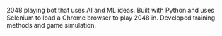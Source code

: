 2048 playing bot that uses AI and ML ideas.  Built with Python and uses Selenium to load a Chrome browser to play 2048 in.  Developed training methods and game simulation.
